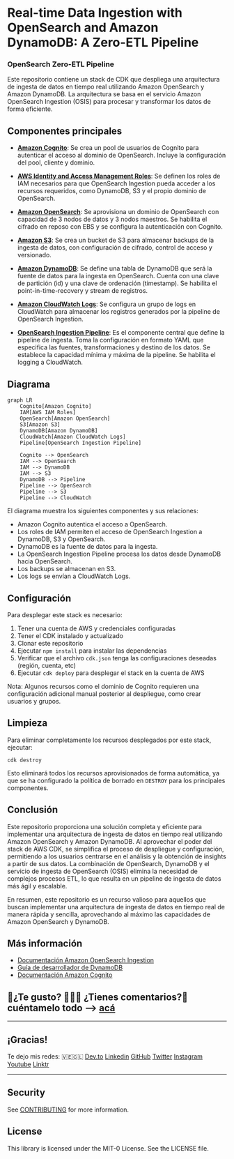 # Real-time Data Ingestion with OpenSearch and Amazon DynamoDB: A Zero-ETL Pipeline
### OpenSearch Zero-ETL Pipeline 

Este repositorio contiene un stack de CDK que despliega una arquitectura de ingesta de datos en tiempo real utilizando Amazon OpenSearch y Amazon DynamoDB. La arquitectura se basa en el servicio Amazon OpenSearch Ingestion (OSIS) para procesar y transformar los datos de forma eficiente.

## Componentes principales

- **[Amazon Cognito](https://docs.aws.amazon.com/es_es/cognito/latest/developerguide/what-is-amazon-cognito.html)**: Se crea un pool de usuarios de Cognito para autenticar el acceso al dominio de OpenSearch. Incluye la configuración del pool, cliente y dominio.

- **[AWS Identity and Access Management Roles](https://docs.aws.amazon.com/es_es/IAM/latest/UserGuide/id_roles.html)**: Se definen los roles de IAM necesarios para que OpenSearch Ingestion pueda acceder a los recursos requeridos, como DynamoDB, S3 y el propio dominio de OpenSearch. 

- **[Amazon OpenSearch](https://docs.aws.amazon.com/es_es/opensearch-service/latest/developerguide/what-is.html)**: Se aprovisiona un dominio de OpenSearch con capacidad de 3 nodos de datos y 3 nodos maestros. Se habilita el cifrado en reposo con EBS y se configura la autenticación con Cognito.

- **[Amazon S3](https://docs.aws.amazon.com/es_es/AmazonS3/latest/userguide/Welcome.html)**: Se crea un bucket de S3 para almacenar backups de la ingesta de datos, con configuración de cifrado, control de acceso y versionado.

- **[Amazon DynamoDB](https://docs.aws.amazon.com/es_es/amazondynamodb/latest/developerguide/Introduction.html)**: Se define una tabla de DynamoDB que será la fuente de datos para la ingesta en OpenSearch. Cuenta con una clave de partición (id) y una clave de ordenación (timestamp). Se habilita el point-in-time-recovery y stream de registros.

- **[Amazon CloudWatch Logs](https://docs.aws.amazon.com/AmazonCloudWatch/latest/logs/WhatIsCloudWatchLogs.html)**: Se configura un grupo de logs en CloudWatch para almacenar los registros generados por la pipeline de OpenSearch Ingestion.

- **[OpenSearch Ingestion Pipeline](https://docs.aws.amazon.com/opensearch-service/latest/developerguide/ingestion.html)**: Es el componente central que define la pipeline de ingesta. Toma la configuración en formato YAML que especifica las fuentes, transformaciones y destino de los datos. Se establece la capacidad mínima y máxima de la pipeline. Se habilita el logging a CloudWatch.

## Diagrama

```mermaid
graph LR
    Cognito[Amazon Cognito]
    IAM[AWS IAM Roles]
    OpenSearch[Amazon OpenSearch]
    S3[Amazon S3]
    DynamoDB[Amazon DynamoDB]
    CloudWatch[Amazon CloudWatch Logs]
    Pipeline[OpenSearch Ingestion Pipeline]
    
    Cognito --> OpenSearch
    IAM --> OpenSearch
    IAM --> DynamoDB
    IAM --> S3
    DynamoDB --> Pipeline
    Pipeline --> OpenSearch
    Pipeline --> S3
    Pipeline --> CloudWatch
```

El diagrama muestra los siguientes componentes y sus relaciones:

- Amazon Cognito autentica el acceso a OpenSearch.
- Los roles de IAM permiten el acceso de OpenSearch Ingestion a DynamoDB, S3 y OpenSearch.
- DynamoDB es la fuente de datos para la ingesta.
- La OpenSearch Ingestion Pipeline procesa los datos desde DynamoDB hacia OpenSearch.
- Los backups se almacenan en S3.
- Los logs se envían a CloudWatch Logs.

## Configuración

Para desplegar este stack es necesario:

1. Tener una cuenta de AWS y credenciales configuradas 
2. Tener el CDK instalado y actualizado
3. Clonar este repositorio 
4. Ejecutar `npm install` para instalar las dependencias
5. Verificar que el archivo `cdk.json` tenga las configuraciones deseadas (región, cuenta, etc)
6. Ejecutar `cdk deploy` para desplegar el stack en la cuenta de AWS

Nota: Algunos recursos como el dominio de Cognito requieren una configuración adicional manual posterior al despliegue, como crear usuarios y grupos.

## Limpieza

Para eliminar completamente los recursos desplegados por este stack, ejecutar:

```
cdk destroy
```

Esto eliminará todos los recursos aprovisionados de forma automática, ya que se ha configurado la política de borrado en `DESTROY` para los principales componentes.

## Conclusión

Este repositorio proporciona una solución completa y eficiente para implementar una arquitectura de ingesta de datos en tiempo real utilizando Amazon OpenSearch y Amazon DynamoDB. Al aprovechar el poder del stack de AWS CDK, se simplifica el proceso de despliegue y configuración, permitiendo a los usuarios centrarse en el análisis y la obtención de insights a partir de sus datos. La combinación de OpenSearch, DynamoDB y el servicio de ingesta de OpenSearch (OSIS) elimina la necesidad de complejos procesos ETL, lo que resulta en un pipeline de ingesta de datos más ágil y escalable. 

En resumen, este repositorio es un recurso valioso para aquellos que buscan implementar una arquitectura de ingesta de datos en tiempo real de manera rápida y sencilla, aprovechando al máximo las capacidades de Amazon OpenSearch y DynamoDB.

## Más información

- [Documentación Amazon OpenSearch Ingestion](https://docs.aws.amazon.com/opensearch-service/latest/developerguide/osis.html)
- [Guía de desarrollador de DynamoDB](https://docs.aws.amazon.com/amazondynamodb/latest/developerguide/)
- [Documentación Amazon Cognito](https://docs.aws.amazon.com/cognito/latest/developerguide/)

## 🚨¿Te gusto? 👩🏻‍💻 ¿Tienes comentarios?🎤 cuéntamelo todo --> [acá](https://www.pulse.aws/survey/WC6WAFGM)

----

## ¡Gracias!

Te dejo mis redes: 
🇻🇪🇨🇱 [Dev.to](https://dev.to/elizabethfuentes12) [Linkedin](https://www.linkedin.com/in/lizfue/) [GitHub](https://github.com/elizabethfuentes12/) [Twitter](https://twitter.com/elizabethfue12) [Instagram](https://www.instagram.com/elifue.tech) [Youtube](https://www.youtube.com/channel/UCr0Gnc-t30m4xyrvsQpNp2Q)
[Linktr](https://linktr.ee/elizabethfuentesleone)

---

## Security

See [CONTRIBUTING](CONTRIBUTING.md#security-issue-notifications) for more information.

## License

This library is licensed under the MIT-0 License. See the LICENSE file.

